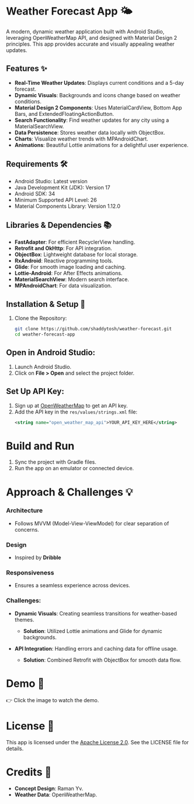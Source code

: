# Weather Forecast App 🌤️

A modern, dynamic weather application built with Android Studio, leveraging OpenWeatherMap API, and designed with Material Design 2 principles. This app provides accurate and visually appealing weather updates.

## Features ✨
- **Real-Time Weather Updates**: Displays current conditions and a 5-day forecast.
- **Dynamic Visuals**: Backgrounds and icons change based on weather conditions.
- **Material Design 2 Components**: Uses MaterialCardView, Bottom App Bars, and ExtendedFloatingActionButton.
- **Search Functionality**: Find weather updates for any city using a MaterialSearchView.
- **Data Persistence**: Stores weather data locally with ObjectBox.
- **Charts**: Visualize weather trends with MPAndroidChart.
- **Animations**: Beautiful Lottie animations for a delightful user experience.

## Requirements 🛠️
- Android Studio: Latest version
- Java Development Kit (JDK): Version 17
- Android SDK: 34
- Minimum Supported API Level: 26
- Material Components Library: Version 1.12.0

## Libraries & Dependencies 📚
- **FastAdapter**: For efficient RecyclerView handling.
- **Retrofit and OkHttp**: For API integration.
- **ObjectBox**: Lightweight database for local storage.
- **RxAndroid**: Reactive programming tools.
- **Glide**: For smooth image loading and caching.
- **Lottie-Android**: For After Effects animations.
- **MaterialSearchView**: Modern search interface.
- **MPAndroidChart**: For data visualization.

## Installation & Setup 🚀
1. Clone the Repository:
   ```bash
   git clone https://github.com/shaddytosh/weather-forecast.git
   cd weather-forecast-app
## Open in Android Studio:

1. Launch Android Studio.
2. Click on **File > Open** and select the project folder.

## Set Up API Key:

1. Sign up at [OpenWeatherMap](https://openweathermap.org) to get an API key.
2. Add the API key in the `res/values/strings.xml` file:
    ```xml
    <string name="open_weather_map_api">YOUR_API_KEY_HERE</string>

# **Build and Run**

1. Sync the project with Gradle files.
2. Run the app on an emulator or connected device.

# **Approach & Challenges 💡**

### **Architecture**
- Follows MVVM (Model-View-ViewModel) for clear separation of concerns.

### **Design**
- Inspired by **Dribble**

### **Responsiveness**
- Ensures a seamless experience across devices.

### **Challenges:**
- **Dynamic Visuals**: Creating seamless transitions for weather-based themes.
  - **Solution**: Utilized Lottie animations and Glide for dynamic backgrounds.
  
- **API Integration**: Handling errors and caching data for offline usage.
  - **Solution**: Combined Retrofit with ObjectBox for smooth data flow.

# **Demo 📸**
👉 Click the image to watch the demo.

# **License 📜**
This app is licensed under the [Apache License 2.0](LICENSE). See the LICENSE file for details.

# **Credits 🙌**
- **Concept Design**: Raman Yv.
- **Weather Data**: OpenWeatherMap.
